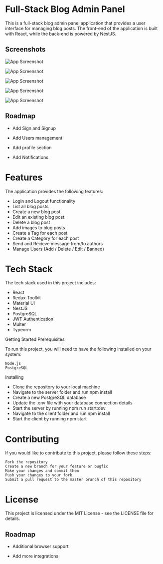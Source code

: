 # Full-Stack Blog Admin Panel

This is a full-stack blog admin panel application that provides a user interface for managing blog posts. The front-end of the application is built with React, while the back-end is powered by NestJS.

## Screenshots

![App Screenshot](https://github.com/farhdibehnamdev/React-Nestjs-Minimal-Blog/screenshots/Dashboard.png)

![App Screenshot](https://github.com/farhdibehnamdev/React-Nestjs-Minimal-Blog/screenshots/Add-Post.png)

![App Screenshot](https://github.com/farhdibehnamdev/React-Nestjs-Minimal-Blog/screenshots/Posts.png)

![App Screenshot](https://github.com/farhdibehnamdev/React-Nestjs-Minimal-Blog/screenshots/Send-Message.png)

![App Screenshot](https://github.com/farhdibehnamdev/React-Nestjs-Minimal-Blog/screenshots/Categories.png)

## Roadmap

- Add Sign and Signup

- Add Users management

- Add profile section

- Add Notifications

# Features

The application provides the following features:

- Login and Logout functionality
- List all blog posts
- Create a new blog post
- Edit an existing blog post
- Delete a blog post
- Add images to blog posts
- Create a Tag for each post
- Create a Category for each post
- Send and Recieve message from/to authors
- Manage Users (Add / Delete / Edit / Banned)

# Tech Stack

The tech stack used in this project includes:

- React
- Redux-Toolkit
- Material UI
- NestJS
- PostgreSQL
- JWT Authentication
- Multer
- Typeorm

Getting Started
Prerequisites

To run this project, you will need to have the following installed on your system:

    Node.js
    PostgreSQL

Installing

- Clone the repository to your local machine
- Navigate to the server folder and run npm install
- Create a new PostgreSQL database
- Update the .env file with your database connection details
- Start the server by running npm run start:dev
- Navigate to the client folder and run npm install
- Start the client by running npm start

# Contributing

If you would like to contribute to this project, please follow these steps:

    Fork the repository
    Create a new branch for your feature or bugfix
    Make your changes and commit them
    Push your changes to your fork
    Submit a pull request to the master branch of this repository

# License

This project is licensed under the MIT License - see the LICENSE file for details.

## Roadmap

- Additional browser support

- Add more integrations
